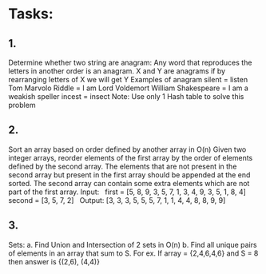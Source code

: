 # Tasks:
## 1. 
Determine whether two string are anagram:
Any word that reproduces the letters in another order is an anagram. X and Y are
anagrams if by rearranging letters of X we will get Y
Examples of anagram
silent = listen
Tom Marvolo Riddle = I am Lord Voldemort
William Shakespeare = I am a weakish speller
incest = insect
Note: Use only 1 Hash table to solve this problem
## 2.
 Sort an array based on order defined by another array in O(n)
Given two integer arrays, reorder elements of the first array by the order of elements
defined by the second array.
The elements that are not present in the second array but present in the first array should
be appended at the end sorted. The second array can contain some extra elements which
are not part of the first array.
Input:
 
first = [5, 8, 9, 3, 5, 7, 1, 3, 4, 9, 3, 5, 1, 8, 4]
second = [3, 5, 7, 2]
 
Output: [3, 3, 3, 5, 5, 5, 7, 1, 1, 4, 4, 8, 8, 9, 9]
## 3.

 Sets:
a. Find Union and Intersection of 2 sets in O(n)
b. Find all unique pairs of elements in an array that sum to S. For ex. If array =
{2,4,6,4,6} and S = 8 then answer is {(2,6), (4,4)}